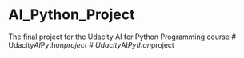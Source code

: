 # AI_Python_Project
The final project for the Udacity AI for Python Programming course 
#   U d a c i t y _ A I _ P y t h o n _ p r o j e c t  
 #   U d a c i t y _ A I _ P y t h o n _ p r o j e c t  
 